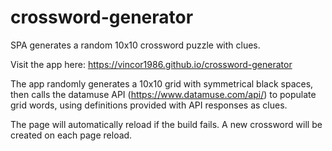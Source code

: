 # crossword-generator
SPA generates a random 10x10 crossword puzzle with clues.

Visit the app here: https://vincor1986.github.io/crossword-generator

The app randomly generates a 10x10 grid with symmetrical black spaces, then calls the datamuse API (https://www.datamuse.com/api/) to populate grid words, using definitions provided with API responses as clues.

The page will automatically reload if the build fails. A new crossword will be created on each page reload.
